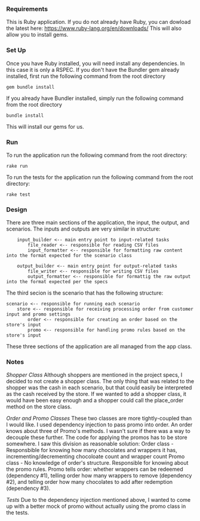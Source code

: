 ### Requirements

This is Ruby application. If you do not already have Ruby, you can dowload the latest here: https://www.ruby-lang.org/en/downloads/
This will also allow you to install gems.

### Set Up

Once you have Ruby installed, you will need install any dependencies. In this case it is only a RSPEC. If you don't have the Bundler gem already installed, first run the following command from the root directory

`gem bundle install`

If you already have Bundler installed, simply run the following command from the root directory

`bundle install`

This will install our gems for us. 


### Run

To run the application run the following command from the root directory:

`rake run`

To run the tests for the application run the following command from the root directory:

`rake test`


### Design

There are three main sections of the application, the input, the output, and scenarios. The inputs and outputs are very similar in structure:

		input_builder <-- main entry point to input-related tasks
			file_reader <-- responsible for reading CSV files
			input_formatter <-- responsible for formatting raw content into the format expected for the scenario class

		output_builder <-- main entry point for output-related tasks
			file_writer <-- responsible for writing CSV files
			output_formatter <-- responsible for formattig the raw output into the format expected per the specs

The third secion is the scenario that has the following structure:

	scenario <-- responsible for running each scenario 
		store <-- responsible for receiving processing order from customer input and promo settings
			order <-- responsible for creating an order based on the store's input
			promo <-- responsible for handling promo rules based on the store's input

These three sections of the application are all managed from the app class. 


### Notes

*Shopper Class*
Although shoppers are mentioned in the project specs, I decided to not create a shopper class. The only thing that was related to the shopper was the cash in each scenario, but that could easily be interpreted as the cash received by the store. If we wanted to add a shopper class, it would have been easy enough and a shopper could call the place_order method on the store class. 

*Order and Promo Classes*
These two classes are more tightly-coupled than I would like. I used dependency injection to pass promo into order. An order knows about three of Promo's methods. I wasn't sure if there was a way to decouple these further. The code for applying the promos has to be store somewhere. I saw this division as reasonable solution:
	Order class - Responsbible for knowing how many chocolates and wrappers it has, incrementing/decrementing chocoloate count and wrapper count
	Promo class - No knowledge of order's structure. Responsible for knowing about the promo rules. Promo tells order: whether wrappers can be redeemed (dependency #1), telling order how many wrappers to remove (dependency #2), and telling order how many chocolates to add after redemption (dependency #3).

*Tests*
Due to the dependency injection mentioned above, I wanted to come up with a better mock of promo without actually using the promo class in the tests. 




